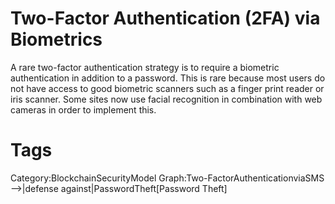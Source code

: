 # Two-Factor Authentication (2FA) via Biometrics

A rare two-factor authentication strategy is to require a biometric authentication in addition to a password. This is rare because most users do not have access to good biometric scanners such as a finger print reader or iris scanner. Some sites now use facial recognition in combination with web cameras in order to implement this.


# Tags

Category:BlockchainSecurityModel
Graph:Two-FactorAuthenticationviaSMS -->|defense against|PasswordTheft[Password Theft]
